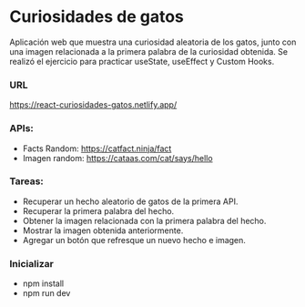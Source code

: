 # Curiosidades de gatos  
Aplicación web que muestra una curiosidad aleatoria de los gatos, junto con una imagen relacionada a la primera palabra de la curiosidad obtenida. Se realizó el ejercicio para practicar useState, useEffect y Custom Hooks.  

### URL  
https://react-curiosidades-gatos.netlify.app/  

### APIs:  
- Facts Random: https://catfact.ninja/fact  
- Imagen random: https://cataas.com/cat/says/hello  

### Tareas:  
- Recuperar un hecho aleatorio de gatos de la primera API.
- Recuperar la primera palabra del hecho.
- Obtener la imagen relacionada con la primera palabra del hecho.
- Mostrar la imagen obtenida anteriormente.
- Agregar un botón que refresque un nuevo hecho e imagen.

### Inicializar  
- npm install
- npm run dev  




